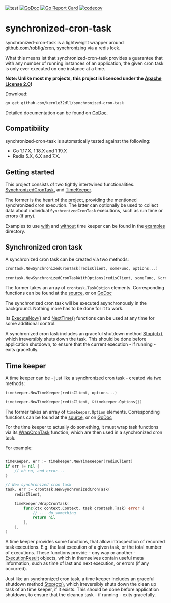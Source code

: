 ![test](https://github.com/kernle32dll/synchronized-cron-task/workflows/test/badge.svg)
[![GoDoc](https://godoc.org/github.com/kernle32dll/synchronized-cron-task?status.svg)](http://godoc.org/github.com/kernle32dll/synchronized-cron-task)
[![Go Report Card](https://goreportcard.com/badge/github.com/kernle32dll/synchronized-cron-task)](https://goreportcard.com/report/github.com/kernle32dll/synchronized-cron-task)
[![codecov](https://codecov.io/gh/kernle32dll/synchronized-cron-task/branch/master/graph/badge.svg)](https://codecov.io/gh/kernle32dll/synchronized-cron-task)

# synchronized-cron-task

synchronized-cron-task is a lightweight wrapper around [github.com/robfig/cron](https://github.com/robfig/cron), synchronizing via a redis lock.

What this means ist that synchronized-cron-task provides a guarantee that with any number of running instances of an application, the given cron task
is only ever executed on one instance at a time.

**Note: Unlike most my projects, this project is licenced under the [Apache License 2.0](./LICENSE)!**

Download:

```
go get github.com/kernle32dll/synchronized-cron-task
```

Detailed documentation can be found on [GoDoc](https://godoc.org/github.com/kernle32dll/synchronized-cron-task).

## Compatibility

synchronized-cron-task is automatically tested against the following:
 
- Go 1.17.X, 1.18.X and 1.19.X
- Redis 5.X, 6.X and 7.X.

## Getting started

This project consists of two tightly intertwined functionalities. [SynchronizedCronTask](./synchronized_cron_task.go), and [TimeKeeper](./timekeeper/time_keeper.go).

The former is the heart of the project, providing the mentioned synchronized cron execution. The latter can optionally be used to collect data
about individual `SynchronizedCronTask` executions, such as run time or errors (if any).

Examples to use [with](./examples/example-with-timekeeper/main.go) and [without](./examples/example-without-timekeeper/main.go) time keeper can be
found in the [examples](./examples) directory.

## Synchronized cron task

A synchronized cron task can be created via two methods:

```go
crontask.NewSynchronizedCronTask(redisClient, someFunc, options...)

crontask.NewSynchronizedCronTaskWithOptions(redisClient, someFunc, &crontask.TaskOptions{})
```

The former takes an array of `crontask.TaskOption` elements. Corresponding functions can be found at the [source](./synchronized_cron_task_options.go),
or on [GoDoc](https://godoc.org/github.com/kernle32dll/synchronized-cron-task#TaskOption)

The synchronized cron task will be executed asynchronously in the background. Nothing more has to be done for it to work.

Its [ExecuteNow()](https://godoc.org/github.com/kernle32dll/synchronized-cron-task#SynchronizedCronTask.ExecuteNow) and
[NextTime()](https://godoc.org/github.com/kernle32dll/synchronized-cron-task#SynchronizedCronTask.NextTime) functions can be
used at any time for some additional control.

A synchronized cron task includes an graceful shutdown method [Stop(ctx)](https://godoc.org/github.com/kernle32dll/synchronized-cron-task#SynchronizedCronTask.Stop),
which irreversibly shuts down the task. This should be done before application shutdown, to ensure that the current
execution - if running - exits gracefully.

## Time keeper

A time keeper can be - just like a synchronized cron task - created via two methods:

```go
timekeeper.NewTimeKeeper(redisClient, options...)

timekeeper.NewTimeKeeper(redisClient, &timekeeper.Options{})
```

The former takes an array of `timekeeper.Option` elements. Corresponding functions can be found at the [source](./timekeeper/time_keeper_options.go),
or on [GoDoc](https://godoc.org/github.com/kernle32dll/synchronized-cron-task/timekeeper#Option)

For the time keeper to actually do something, it must wrap task functions via its [WrapCronTask](https://godoc.org/github.com/kernle32dll/synchronized-cron-task/timekeeper#TimeKeeper.WrapCronTask)
function, which are then used in a synchronized cron task.

For example:

```go

timeKeeper, err := timekeeper.NewTimeKeeper(redisClient)
if err != nil {
    // oh no, and error...
}

// New synchronized cron task
task, err := crontask.NewSynchronizedCronTask(
    redisClient,

    timeKeeper.WrapCronTask(
        func(ctx context.Context, task crontask.Task) error {
            // ... do something
            return nil
        },
    ),
)

```

A time keeper provides some functions, that allow introspection of recorded task executions. E.g. the last execution of a given task,
or the total number of executions. These functions provide - ony way or another - [ExecutionResult](https://godoc.org/github.com/kernle32dll/synchronized-cron-task/timekeeper#ExecutionResult)
objects, which in themselves contain useful meta information, such as time of last and next execution, or errors (if any occurred).

Just like an synchronized cron task, a time keeper includes an graceful shutdown method [Stop(ctx)](https://godoc.org/github.com/kernle32dll/synchronized-cron-task/timekeeper#TimeKeeper.Stop),
which irreversibly shuts down the clean up task of an time keeper, if it exists. This should be done before application shutdown,
to ensure that the cleanup task - if running - exits gracefully.
